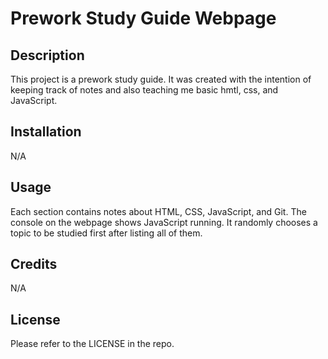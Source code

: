 # Prework Study Guide Webpage

## Description

This project is a prework study guide. It was created with the intention of keeping track of notes and also teaching me basic hmtl, css, and JavaScript.

## Installation

N/A

## Usage

Each section contains notes about HTML, CSS, JavaScript, and Git. The console on the webpage shows JavaScript running. It randomly chooses a topic to be studied first after listing all of them. 

## Credits

N/A

## License

Please refer to the LICENSE in the repo.

